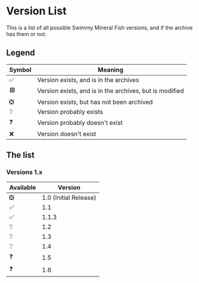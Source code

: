# Version List
This is a list of all possible Swimmy Mineral Fish versions, and if the archive has them or not.
## Legend
| Symbol | Meaning                                                  |
| ------ | -------------------------------------------------------- |
| ✅     | Version exists, and is in the archives                   |
| 🟩     | Version exists, and is in the archives, but is modified  |
| ❎     | Version exists, but has not been archived                |
| ❔     | Version probably exists                                   |
| ❓     | Version probably doesn't exist                            |
| ❌    | Version doesn't exist                                     |
## The list
### Versions 1.x
| Available | Version            |
| ------ | --------------------- |
| ❎    | 1.0 (Initial Release) |
| ✅    | 1.1                   |
| ✅    | 1.1.3                 |
| ❔     | 1.2                   |
| ❔     | 1.3                   |
| ❔     | 1.4                   |
| ❓     | 1.5                   |
| ❓     | 1.6                   |
